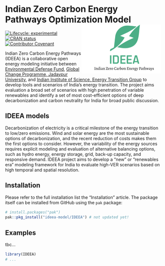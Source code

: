 
<!-- README.md is generated from README.Rmd. Please edit that file -->

# Indian Zero Carbon Energy Pathways Optimization Model <img src="man/figures/logo.png" align="right" width="256"/>

<!-- badges: start -->

[![Lifecycle:
experimental](https://img.shields.io/badge/lifecycle-experimental-orange.svg)](https://lifecycle.r-lib.org/articles/stages.html#experimental)
[![CRAN
status](https://www.r-pkg.org/badges/version/IDEEA.dev)](https://CRAN.R-project.org/package=IDEEA.dev)
[![Contributor
Covenant](https://img.shields.io/badge/Contributor%20Covenant-2.1-4baaaa.svg)](code_of_conduct.md)

<!-- badges: end -->
<!-- ## About -->

Indian Zero Carbon Energy Pathways (IDEEA) is a collaborative open
energy modeling initiative between [Environmental Defense
Fund](www.edf.org), [Global Change Programme, Jadavpur
University](http://juglobalchangeprogram.org/gcp/), and [Indian
Institute of Science, Energy Transition Group](https://iisc.ac.in/) to
develop tools and scenarios of India’s energy transition. The project
aims evaluation a broad set of scenarios with high penetration of
variable renewables and identify a set of most cost-efficient options of
deep decarbonization and carbon neutrality for India for broad public
discussion.

## IDEEA models

Decarbonization of electricity is a critical milestone of the energy
transition to low/zero emissions. Wind and solar energy are the most
sustainable options of decarbonization, and the recent reduction of
costs makes them the first options to consider. However, the variability
of the energy sources requires explicit modeling and evaluation of
alternative balancing options, such as hydro energy, energy storage,
grid, back-up capacity, and responsive demand. IDEEA project aims to
develop a “new” or “renewables era” modeling framework for India to
evaluate high-VER scenarios based on high temporal and spatial
resolution.

## Installation

Please refer to the full installation list the “Installation” article.
The package itself can be installed from GitHub using the `pak` package:

``` r
# install.packages("pak")
pak::pkg_install("ideea-model/IDEEA") # not updated yet!
```

## Examples

tbc…

``` r
library(IDEEA)
# ...
```
